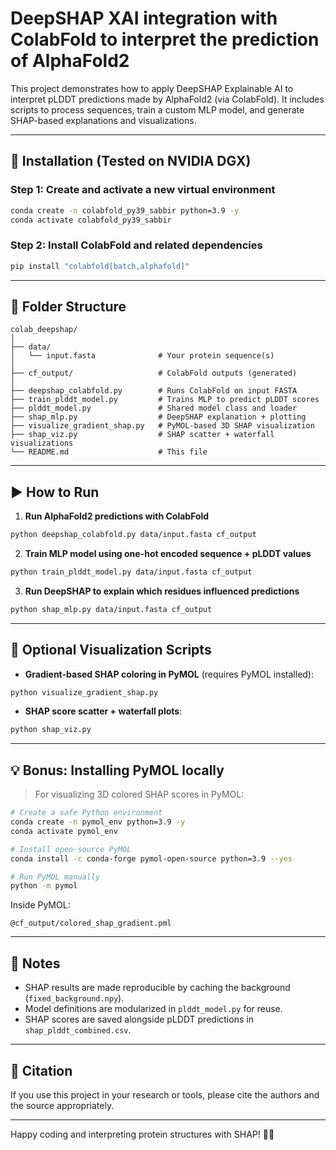 # DeepSHAP XAI integration with ColabFold to interpret the prediction of AlphaFold2

This project demonstrates how to apply DeepSHAP Explainable AI to interpret pLDDT predictions made by AlphaFold2 (via ColabFold). It includes scripts to process sequences, train a custom MLP model, and generate SHAP-based explanations and visualizations.

---

## 🔧 Installation (Tested on NVIDIA DGX)

### Step 1: Create and activate a new virtual environment

```bash
conda create -n colabfold_py39_sabbir python=3.9 -y
conda activate colabfold_py39_sabbir
```

### Step 2: Install ColabFold and related dependencies

```bash
pip install "colabfold[batch,alphafold]"
```

---

## 📁 Folder Structure

```
colab_deepshap/
│
├── data/
│   └── input.fasta              # Your protein sequence(s)
│
├── cf_output/                   # ColabFold outputs (generated)
│
├── deepshap_colabfold.py        # Runs ColabFold on input FASTA
├── train_plddt_model.py         # Trains MLP to predict pLDDT scores
├── plddt_model.py               # Shared model class and loader
├── shap_mlp.py                  # DeepSHAP explanation + plotting
├── visualize_gradient_shap.py   # PyMOL-based 3D SHAP visualization
├── shap_viz.py                  # SHAP scatter + waterfall visualizations
└── README.md                    # This file
```

---

## ▶️ How to Run

1. **Run AlphaFold2 predictions with ColabFold**

```bash
python deepshap_colabfold.py data/input.fasta cf_output
```

2. **Train MLP model using one-hot encoded sequence + pLDDT values**

```bash
python train_plddt_model.py data/input.fasta cf_output
```

3. **Run DeepSHAP to explain which residues influenced predictions**

```bash
python shap_mlp.py data/input.fasta cf_output
```

---

## 🧪 Optional Visualization Scripts

- **Gradient-based SHAP coloring in PyMOL** (requires PyMOL installed):

```bash
python visualize_gradient_shap.py
```

- **SHAP score scatter + waterfall plots**:

```bash
python shap_viz.py
```

---

## 💡 Bonus: Installing PyMOL locally

> For visualizing 3D colored SHAP scores in PyMOL:

```bash
# Create a safe Python environment
conda create -n pymol_env python=3.9 -y
conda activate pymol_env

# Install open-source PyMOL
conda install -c conda-forge pymol-open-source python=3.9 --yes

# Run PyMOL manually
python -m pymol
```

Inside PyMOL:

```text
@cf_output/colored_shap_gradient.pml
```

---

## 🧠 Notes

- SHAP results are made reproducible by caching the background (`fixed_background.npy`).
- Model definitions are modularized in `plddt_model.py` for reuse.
- SHAP scores are saved alongside pLDDT predictions in `shap_plddt_combined.csv`.

---

## 📌 Citation

If you use this project in your research or tools, please cite the authors and the source appropriately.

---

Happy coding and interpreting protein structures with SHAP! 🎉🧬

